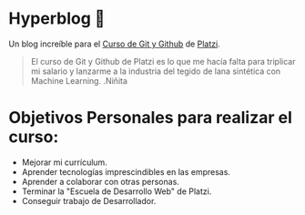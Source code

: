 # Hyperblog 🥰
Un blog increíble para el [Curso de Git y Github](https://platzi.com/clases/git-github/ "Curso de Git y Github") de [Platzi](https://platzi.com/ "Platzi").

> El curso de Git y Github de Platzi es lo que me hacía falta para triplicar mi salario y lanzarme a la industria del tegido de lana sintética con Machine Learning.
> .Niñita

# Objetivos Personales para realizar el curso:

* Mejorar mi currículum.
* Aprender tecnologías imprescindibles en las empresas.
* Aprender a colaborar con otras personas.
* Terminar la "Escuela de Desarrollo Web" de Platzi.
* Conseguir trabajo de Desarrollador.


